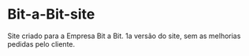 # Bit-a-Bit-site
Site criado para a Empresa Bit a Bit. 
1a versão do site, sem as melhorias pedidas pelo cliente.
